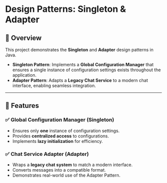 # Design Patterns: Singleton & Adapter  

## 📌 Overview  
This project demonstrates the **Singleton** and **Adapter** design patterns in Java.  

- **Singleton Pattern**: Implements a **Global Configuration Manager** that ensures a single instance of configuration settings exists throughout the application.  
- **Adapter Pattern**: Adapts a **Legacy Chat Service** to a modern chat interface, enabling seamless integration.  

---

## 🚀 Features  

### ✅ **Global Configuration Manager (Singleton)**  
- Ensures only **one** instance of configuration settings.  
- Provides **centralized access** to configurations.  
- Implements **lazy initialization** for efficiency.  

### ✅ **Chat Service Adapter (Adapter)**  
- Wraps a **legacy chat system** to match a modern interface.  
- Converts messages into a compatible format.  
- Demonstrates real-world use of the Adapter Pattern.  
